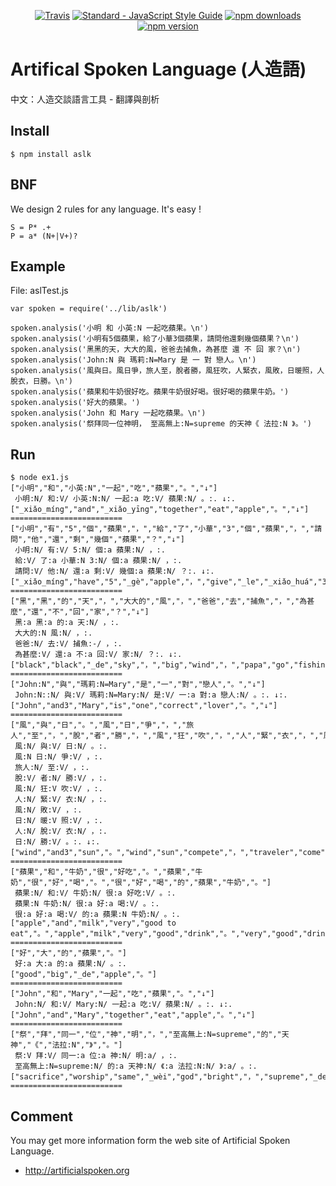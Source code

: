 <p align="center">
  <a href="https://travis-ci.org/ccckmit/aslt"><img src="https://img.shields.io/travis/ccckmit/aslt.svg" alt="Travis"></a>
  <a href="http://standardjs.com"><img src="https://img.shields.io/badge/code_style-standard-brightgreen.svg" alt="Standard - JavaScript Style Guide"></a>
  <a href="https://www.npmjs.com/package/aslt"><img src="https://img.shields.io/npm/dm/aslt.svg" alt="npm downloads"></a>
  <a href="https://www.npmjs.com/package/aslt"><img src="https://img.shields.io/npm/v/aslt.svg" alt="npm version"></a>
</p>

# Artifical Spoken Language (人造語)

中文：人造交談語言工具 - 翻譯與剖析

## Install

```
$ npm install aslk
```

## BNF

We design 2 rules for any language. It's easy !

```
S = P* .+
P = a* (N+|V+)?
```

## Example

File: aslTest.js

```
var spoken = require('../lib/aslk')

spoken.analysis('小明 和 小英:N 一起吃蘋果。\n')
spoken.analysis('小明有5個蘋果，給了小華3個蘋果，請問他還剩幾個蘋果？\n')
spoken.analysis('黑黑的天，大大的風，爸爸去捕魚，為甚麼 還 不 回 家？\n')
spoken.analysis('John:N 與 瑪莉:N=Mary 是 一 對 戀人。\n')
spoken.analysis('風與日。風日爭，旅人至，脫者勝，風狂吹，人緊衣，風敗，日暖照，人脫衣，日勝。\n')
spoken.analysis('蘋果和牛奶很好吃。蘋果牛奶很好喝。很好喝的蘋果牛奶。')
spoken.analysis('好大的蘋果。')
spoken.analysis('John 和 Mary 一起吃蘋果。\n')
spoken.analysis('祭拜同一位神明， 至高無上:N=supreme 的天神《 法拉:N 》。')
```

## Run 

```
$ node ex1.js
["小明","和","小英:N","一起","吃","蘋果","。","↓"]
 小明:N/ 和:V/ 小英:N:N/ 一起:a 吃:V/ 蘋果:N/ 。:. ↓:.
["_xiǎo_míng","and","_xiǎo_yīng","together","eat","apple","。","↓"]
=========================
["小明","有","5","個","蘋果","，","給","了","小華","3","個","蘋果","，","請問","他","還","剩","幾個","蘋果","？","↓"]
 小明:N/ 有:V/ 5:N/ 個:a 蘋果:N/ ，:.
 給:V/ 了:a 小華:N 3:N/ 個:a 蘋果:N/ ，:.
 請問:V/ 他:N/ 還:a 剩:V/ 幾個:a 蘋果:N/ ？:. ↓:.
["_xiǎo_míng","have","5","_gè","apple","，","give","_le","_xiǎo_huá","3","_gè","apple","，","Q","he","still","remain","several","apple","？","↓"]
=========================
["黑","黑","的","天","，","大大的","風","，","爸爸","去","捕魚","，","為甚麼","還","不","回","家","？","↓"]
 黑:a 黑:a 的:a 天:N/ ，:.
 大大的:N 風:N/ ，:.
 爸爸:N/ 去:V/ 捕魚:-/ ，:.
 為甚麼:V/ 還:a 不:a 回:V/ 家:N/ ？:. ↓:.
["black","black","_de","sky","，","big","wind","，","papa","go","fishing","，","why","still","no","back","home","？","↓"]
=========================
["John:N","與","瑪莉:N=Mary","是","一","對","戀人","。","↓"]
 John:N::N/ 與:V/ 瑪莉:N=Mary:N/ 是:V/ 一:a 對:a 戀人:N/ 。:. ↓:.
["John","and3","Mary","is","one","correct","lover","。","↓"]
=========================
["風","與","日","。","風","日","爭","，","旅人","至","，","脫","者","勝","，","風","狂","吹","，","人","緊","衣","，","風","敗","，","日","暖","照","，","人","脫","衣","，","日","勝","。","↓"]
 風:N/ 與:V/ 日:N/ 。:.
 風:N 日:N/ 爭:V/ ，:.
 旅人:N/ 至:V/ ，:.
 脫:V/ 者:N/ 勝:V/ ，:.
 風:N/ 狂:V 吹:V/ ，:.
 人:N/ 緊:V/ 衣:N/ ，:.
 風:N/ 敗:V/ ，:.
 日:N/ 暖:V 照:V/ ，:.
 人:N/ 脫:V/ 衣:N/ ，:.
 日:N/ 勝:V/ 。:. ↓:.
["wind","and3","sun","。","wind","sun","compete","，","traveler","come","，","takeOff","guy","win","，","wind","wild","blow","，","people","tight","cloth","，","wind","lose","，","sun","warm","shine","，","people","takeOff","cloth","，","sun","win","。","↓"]
=========================
["蘋果","和","牛奶","很","好吃","。","蘋果","牛奶","很","好","喝","。","很","好","喝","的","蘋果","牛奶","。"]
 蘋果:N/ 和:V/ 牛奶:N/ 很:a 好吃:V/ 。:.
 蘋果:N 牛奶:N/ 很:a 好:a 喝:V/ 。:.
 很:a 好:a 喝:V/ 的:a 蘋果:N 牛奶:N/ 。:.
["apple","and","milk","very","good to eat","。","apple","milk","very","good","drink","。","very","good","drink","_de","apple","milk","。"]
=========================
["好","大","的","蘋果","。"]
 好:a 大:a 的:a 蘋果:N/ 。:.
["good","big","_de","apple","。"]
=========================
["John","和","Mary","一起","吃","蘋果","。","↓"]
 John:N/ 和:V/ Mary:N/ 一起:a 吃:V/ 蘋果:N/ 。:. ↓:.
["John","and","Mary","together","eat","apple","。","↓"]
=========================
["祭","拜","同一","位","神","明","，","至高無上:N=supreme","的","天神","《","法拉:N","》","。"]
 祭:V 拜:V/ 同一:a 位:a 神:N/ 明:a/ ，:.
 至高無上:N=supreme:N/ 的:a 天神:N/ 《:a 法拉:N:N/ 》:a/ 。:.
["sacrifice","worship","same","_wèi","god","bright","，","supreme","_de","god","《","_fǎ_lā","》","。"]
=========================
```

## Comment

You may get more information form the web site of Artificial Spoken Language.

* <http://artificialspoken.org>



